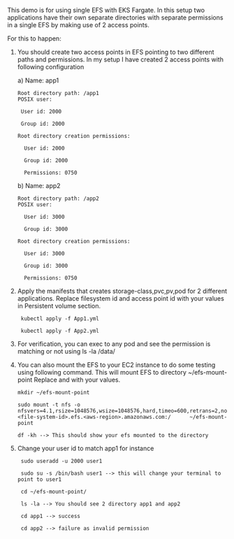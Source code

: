 This demo is for using single EFS with EKS Fargate. In this setup two applications have their own separate directories with separate permissions in a single EFS by making use of 2 access points.

For this to happen:

1) You should create two access points in EFS pointing to two different paths and permissions. In my setup I have created 2 access points with following configuration

    a) Name: app1
    
    
       Root directory path: /app1
       POSIX user:
       
        User id: 2000
        
        Group id: 2000
        
       Root directory creation permissions:
       
         User id: 2000
         
         Group id: 2000
         
         Permissions: 0750
         

    b) Name: app2
    
    
       Root directory path: /app2
       POSIX user:
       
         User id: 3000
         
         Group id: 3000
         
       Root directory creation permissions:
       
         User id: 3000
         
         Group id: 3000
         
         Permissions: 0750
         
   
2) Apply the manifests that creates storage-class,pvc,pv,pod for 2 different applications. Replace filesystem id and access point id with your values in Persistent volume section.
   
        kubectl apply -f App1.yml
        
        kubectl apply -f App2.yml
        
        
 3) For verification, you can exec to any pod and see the permission is matching or not using ls -la /data/
   
   
 4) You can also mount the EFS to your EC2 instance to do some testing using following command. This will mount EFS to directory ~/efs-mount-point
      Replace <file-system-id> and <aws-region> with your values.
    
        mkdir ~/efs-mount-point
    
        sudo mount -t nfs -o nfsvers=4.1,rsize=1048576,wsize=1048576,hard,timeo=600,retrans=2,noresvport <file-system-id>.efs.<aws-region>.amazonaws.com:/      ~/efs-mount-point   
    
        df -kh --> This should show your efs mounted to the directory
    
  
5) Change your user id to match app1 for instance
    
        sudo useradd -u 2000 user1
    
        sudo su -s /bin/bash user1 --> this will change your terminal to point to user1
    
        cd ~/efs-mount-point/
    
        ls -la --> You should see 2 directory app1 and app2
    
        cd app1 --> success 
    
        cd app2 --> failure as invalid permission
    
        
        
